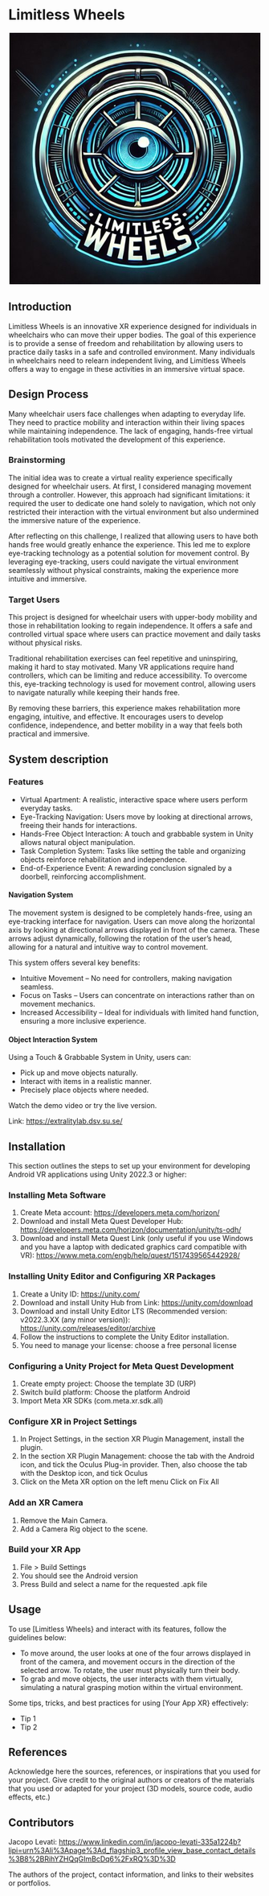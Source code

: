 # Limitless Wheels

<p align="center">
  <img src="./docs/Logo.jpg" alt="Logo">
</p>

## Introduction

Limitless Wheels is an innovative XR experience designed for individuals in wheelchairs who can move their upper bodies. The goal of this experience is to provide a sense of freedom and rehabilitation by allowing users to practice daily tasks in a safe and controlled environment. Many individuals in wheelchairs need to relearn independent living, and Limitless Wheels offers a way to engage in these activities in an immersive virtual space.

## Design Process

Many wheelchair users face challenges when adapting to everyday life. They need to practice mobility and interaction within their living spaces while maintaining independence. The lack of engaging, hands-free virtual rehabilitation tools motivated the development of this experience.

### Brainstorming

The initial idea was to create a virtual reality experience specifically designed for wheelchair users. At first, I considered managing movement through a controller. However, this approach had significant limitations: it required the user to dedicate one hand solely to navigation, which not only restricted their interaction with the virtual environment but also undermined the immersive nature of the experience.

After reflecting on this challenge, I realized that allowing users to have both hands free would greatly enhance the experience. This led me to explore eye-tracking technology as a potential solution for movement control. By leveraging eye-tracking, users could navigate the virtual environment seamlessly without physical constraints, making the experience more intuitive and immersive.

### Target Users
This project is designed for wheelchair users with upper-body mobility and those in rehabilitation looking to regain independence. It offers a safe and controlled virtual space where users can practice movement and daily tasks without physical risks.

Traditional rehabilitation exercises can feel repetitive and uninspiring, making it hard to stay motivated. Many VR applications require hand controllers, which can be limiting and reduce accessibility. To overcome this, eye-tracking technology is used for movement control, allowing users to navigate naturally while keeping their hands free.

By removing these barriers, this experience makes rehabilitation more engaging, intuitive, and effective. It encourages users to develop confidence, independence, and better mobility in a way that feels both practical and immersive.

## System description

### Features

- Virtual Apartment: A realistic, interactive space where users perform everyday tasks.
- Eye-Tracking Navigation: Users move by looking at directional arrows, freeing their hands for interactions.
- Hands-Free Object Interaction: A touch and grabbable system in Unity allows natural object manipulation.
- Task Completion System: Tasks like setting the table and organizing objects reinforce rehabilitation and independence.
- End-of-Experience Event: A rewarding conclusion signaled by a doorbell, reinforcing accomplishment.

#### Navigation System

The movement system is designed to be completely hands-free, using an eye-tracking interface for navigation. Users can move along the horizontal axis by looking at directional arrows displayed in front of the camera. These arrows adjust dynamically, following the rotation of the user’s head, allowing for a natural and intuitive way to control movement.

This system offers several key benefits:
- Intuitive Movement – No need for controllers, making navigation seamless.
- Focus on Tasks – Users can concentrate on interactions rather than on movement mechanics.
- Increased Accessibility – Ideal for individuals with limited hand function, ensuring a more inclusive experience.

#### Object Interaction System

Using a Touch & Grabbable System in Unity, users can:
- Pick up and move objects naturally.
- Interact with items in a realistic manner.
- Precisely place objects where needed.

Watch the demo video or try the live version.

Link: <https://extralitylab.dsv.su.se/>

## Installation

This section outlines the steps to set up your environment for developing Android VR applications using Unity 2022.3 or higher:

### Installing Meta Software

1. Create Meta account: <https://developers.meta.com/horizon/>
2. Download and install Meta Quest Developer Hub: <https://developers.meta.com/horizon/documentation/unity/ts-odh/>
3. Download and install Meta Quest Link (only useful if you use Windows and you have a laptop with dedicated graphics card compatible with VR): <https://www.meta.com/engb/help/quest/1517439565442928/>

### Installing Unity Editor and Configuring XR Packages

1. Create a Unity ID: <https://unity.com/>
2. Download and install Unity Hub from Link: <https://unity.com/download>
3. Download and install Unity Editor LTS (Recommended version: v2022.3.XX (any minor version)): <https://unity.com/releases/editor/archive>
4. Follow the instructions to complete the Unity Editor installation.
5. You need to manage your license: choose a free personal license

### Configuring a Unity Project for Meta Quest Development

1. Create empty project: Choose the template 3D (URP)
2. Switch build platform: Choose the platform Android
3. Import Meta XR SDKs (com.meta.xr.sdk.all)

### Configure XR in Project Settings

1. In Project Settings, in the section XR Plugin Management, install the plugin.
2. In the section XR Plugin Management: choose the tab with the Android icon, and tick the Oculus Plug-in provider. Then, also choose the tab with the Desktop icon, and tick Oculus
3. Click on the Meta XR option on the left menu Click on Fix All

### Add an XR Camera

1. Remove the Main Camera.
2. Add a Camera Rig object to the scene.

### Build your XR App

1. File > Build Settings
2. You should see the Android version
3. Press Build and select a name for the requested .apk file

## Usage


To use [Limitless Wheels} and interact with its features, follow the guidelines below:

- To move around, the user looks at one of the four arrows displayed in front of the camera, and movement occurs in the direction of the selected arrow. To rotate, the user must physically turn their body.
- To grab and move objects, the user interacts with them virtually, simulating a natural grasping motion within the virtual environment.
  
Some tips, tricks, and best practices for using [Your App XR} effectively:

- Tip 1
- Tip 2


## References

Acknowledge here the sources, references, or inspirations that you used for your project. Give credit to the original authors or creators of the materials that you used or adapted for your project (3D models, source code, audio effects, etc.)

## Contributors
Jacopo Levati: <https://www.linkedin.com/in/jacopo-levati-335a1224b?lipi=urn%3Ali%3Apage%3Ad_flagship3_profile_view_base_contact_details%3B8%2BRihYZHQqGImBcDq6%2FxRQ%3D%3D>

The authors of the project, contact information, and links to their websites or portfolios.
